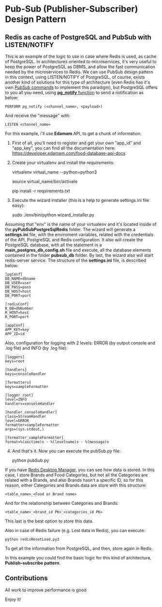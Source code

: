 # Pub-Sub (Publisher-Subscriber) Design Pattern
Redis as cache of PostgreSQL and PubSub with LISTEN/NOTIFY
------------------------

This is an example of the logic to use in case where Redis is used, as cache of PostgreSQL. In architectures oriented to microservices, it's very useful to keep the power of PostgreSQL as DBMS, and allow the fast communication needed by the microservices to Redis. We can use PubSub design pattern in this context, using LISTEN/NOTIFY of PostgreSQL, of course, exists another kind of solutions for this type of architecture (even Redis has it's own [PubSub commands](https://redis.io/topics/pubsub) to implement this paradigm), but PostgreSQL offers to you all you need, using [**pg_notify** function](https://www.postgresql.org/docs/9.3/sql-notify.html) to send a notification as below:

	PERFORM pg_notify (<channel_name>, <payload>)

And receive the "message" with:

	LISTEN <channel_name>

For this example, i'll use **Edamam** API, to get a chunk of information. 

1. First of all, you'll need to register and get your own "app_id" and "app_key", you can find all the documentation here: https://developer.edamam.com/food-database-api-docs

2. Create your virtualenv and install the requirements:

	virtualenv virtual_name --python=python3
	
	source virtual_name/bin/activate

	pip install -r requirements.txt

3. Execute the wizard installer (this is a help to generate settings.ini file easy):

	sudo ./env/bin/python wizard_installer.py 

Assuming that "env" is the name of your virtualenv and it's located inside of the **pyPubSubPostgreSqlRedis** folder. The wizard will generate a **settings.ini** file, with the enviroment variables, related with the credentials of the API, PostgreSQL and Redis configuration. It also will create the PostgreSQL database, with all the statement in a **main_postgres_db_config.sh** file and execute, all the database elements contained in the folder **pubsub_db** folder. By last, the wizard also will start redis-server service. The structure of the **settings.ini** file, is described below:

	[pgConf]
	DB_NAME=dbname
	DB_USER=user
	DB_PASS=pass
	DB_HOST=host
	DB_PORT=port

	[redisConf]
	R_DB=dbNumber
	R_HOST=host
	R_PORT=port

	[appConf]
	APP_KEY=key
	APP_ID=id

Also, configuration for logging with 2 levels: ERROR (by output console and .log file) and INFO (by .log file):

	[loggers]
	keys=root

	[handlers]
	keys=consoleHandler

	[formatters]
	keys=sampleFormatter

	[logger_root]
	level=INFO
	handlers=consoleHandler

	[handler_consoleHandler]
	class=StreamHandler
	level=ERROR
	formatter=sampleFormatter
	args=(sys.stdout,)

	[formatter_sampleFormatter]
	format=%(asctime)s - %(levelname)s - %(message)s

4. And that's it. Now you can execute the pubSub.py file:

	python pubSub.py

If you have [Redis Desktop Manager](https://redisdesktop.com/), you can see how data is stored. In this case, I store Brands and Food Categories, but not all the Categories are related with a Brands, and also Brands hasn't a specific ID, so for this reason, either Categories and Brands data are store with this structure:

	<table_name>_<Food or Brand name>

And for the relationship between Categories and Brands:

	<table_name>_<brand_id PK>_<categories_id PK>
	
This last is the best option to store this data.

Also in case of Redis failure (e.g. Lost data in Redis), you can execute:

	python redisResetLoad.py3
	
To get all the information from PostgreSQL, and then, store again in Redis.

In this example you could find the basic logic for this kind of architecture, **Publish–subscribe pattern**.  

Contributions
-----------------------

All work to improve performance is good



Enjoy it!
